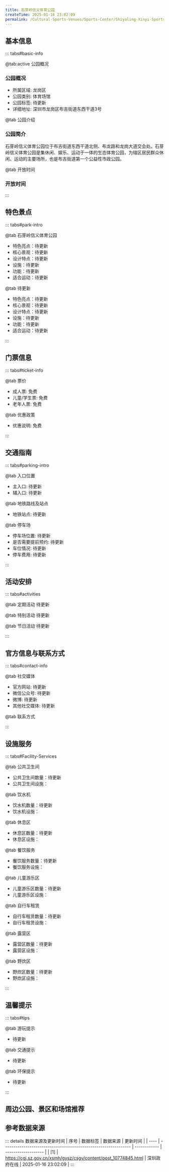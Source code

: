 ```yaml
---
title: 石芽岭信义体育公园
createTime: 2025-01-16 23:02:09
permalink: /Cultural-Sports-Venues/Sports-Center/Shiyaling-Xinyi-Sports-Park/
---
```



<script setup>
import ImageSwiper from '/.vuepress/theme/components/ImageSwiper.vue'
// 轮播图数据
const swiperItems = [
    {
                link: 'https://cgj.sz.gov.cn/img/4/4005/4005784/10774845.jpg',
                title: '石芽岭信义体育公园',
                description: '石芽岭信义体育公园位于布吉街道东西干道北侧、布龙路和龙岗大道交会处。石芽岭信义体育公园是集休闲、娱乐、运动于一体的生态体育公园，为辖区居民群众休闲、运动的主要场所，也是布吉街道第一个公益性市政公园。...',
                author: '深圳政府在线',
                date: '2025/01/16'
                },
  {
                link: 'https://cgj.sz.gov.cn/img/4/4005/4005784/10774845.jpg',
                title: '石芽岭信义体育公园',
                description: '石芽岭信义体育公园位于布吉街道东西干道北侧、布龙路和龙岗大道交会处。石芽岭信义体育公园是集休闲、娱乐、运动于一体的生态体育公园，为辖区居民群众休闲、运动的主要场所，也是布吉街道第一个公益性市政公园。...',
                author: '深圳政府在线',
                date: '2025/01/16'
                }
]
// 配置项
const swiperConfig = {
  height: 500,
  showInfo: true
}
</script>
<!-- 轮播图组件 -->
<ImageSwiper :items="swiperItems" :config="swiperConfig" />



## 基本信息

::: tabs#basic-info

@tab:active 公园概况
### 公园概况
- 所属区域: 龙岗区
- 公园类别: 体育场馆
- 公园标签: 待更新
- 详细地址: 深圳市龙岗区布吉街道东西干道3号

@tab 公园介绍
### 公园简介
石芽岭信义体育公园位于布吉街道东西干道北侧、布龙路和龙岗大道交会处。石芽岭信义体育公园是集休闲、娱乐、运动于一体的生态体育公园，为辖区居民群众休闲、运动的主要场所，也是布吉街道第一个公益性市政公园。

@tab 开放时间
### 开放时间


:::

## 特色景点

::: tabs#park-intro

@tab 石芽岭信义体育公园
<ImageCard
image="https://cgj.sz.gov.cn/img/4/4005/4005784/10774845.jpg"
    title="石芽岭信义体育公园"
    description="石芽岭信义体育公园位于布吉街道东西干道北侧、布龙路和龙岗大道交会处。石芽岭信义体育公园是集休闲、娱乐、运动于一体的生态体育公园，为辖区居民群众休闲、运动的主要场所，也是布吉街道第一个公益性市政公园。"
    date=""
    author="深圳政府在线"
/>


- 特色亮点：待更新
- 核心景观：待更新
- 设计特点：待更新
- 设施：待更新
- 功能：待更新
- 适合运动：待更新

@tab 待更新
<ImageCard
image="https://cgj.sz.gov.cn/img/4/4005/4005784/10774845.jpg"
    title="石芽岭信义体育公园"
    description="石芽岭信义体育公园位于布吉街道东西干道北侧、布龙路和龙岗大道交会处。石芽岭信义体育公园是集休闲、娱乐、运动于一体的生态体育公园，为辖区居民群众休闲、运动的主要场所，也是布吉街道第一个公益性市政公园。"
    date=""
    author="深圳政府在线"
/>


- 特色亮点：待更新
- 核心景观：待更新
- 设计特点：待更新
- 设施：待更新
- 功能：待更新
- 适合运动：待更新

:::

## 门票信息

::: tabs#ticket-info

@tab 票价
- 成人票: 免费
- 儿童/学生票: 免费
- 老年人票: 免费

@tab 优惠政策
- 优惠说明: 免费

:::

## 交通指南

::: tabs#parking-intro

@tab 入口位置
- 主入口: 待更新
- 辅入口: 待更新

@tab 地铁路线及站点
- 地铁站点: 待更新

@tab 停车场
- 停车场位置: 待更新
- 是否需要提前预约: 待更新
- 车位情况: 待更新
- 停车费用: 待更新

:::

## 活动安排

::: tabs#activities

@tab 定期活动
待更新

@tab 特别活动
待更新

@tab 节日活动
待更新

:::

## 官方信息与联系方式

::: tabs#contact-info

@tab 社交媒体
- 官方网站: 待更新
- 微信公众号: 待更新
- 微博: 待更新
- 其他社交媒体: 待更新

@tab 联系方式

:::

## 设施服务

::: tabs#Facility-Services

@tab 公共卫生间
- 公共卫生间数量：待更新
- 公共卫生间设施：

@tab 饮水机
- 饮水机数量：待更新
- 饮水机设施：

@tab 休息区
- 休息区数量：待更新
- 休息区设施：

@tab 餐饮服务
- 餐饮服务数量：待更新
- 餐饮服务设施：

@tab 儿童游乐区
- 儿童游乐区数量：待更新
- 儿童游乐区设施：

@tab 自行车租赁
- 自行车租赁数量：待更新
- 自行车租赁设施：

@tab 露营区
- 露营区数量：待更新
- 露营区设施：

@tab 野炊区
- 野炊区数量：待更新
- 野炊区设施：

:::

## 温馨提示

::: tabs#tips

@tab 游玩提示
- 待更新

@tab 交通提示
- 待更新

@tab 环保提示
- 待更新

:::

## 周边公园、景区和场馆推荐

<CardGrid>
  <ImageCard
        image="https://www.sz.gov.cn/img/4/4098/4098182/11127057.png"
        title="深圳市文化馆"
        description="深圳市文化馆（原深圳市群众艺术馆）成立于1980年，是深圳市文化广电旅游体育局下属正处级事业单位，国家一级馆、广东省特级馆，担负着开展群众艺术和文化生活、繁荣群众艺术与文化事业的重要职能，职能范围包括：“组织艺术与文化（重大主题活动/理论研究和创作/普及推广/辅导/推动/交流/艺术与文化培训/指导基层馆、站）工作；（馆站联盟/志愿服务总队/资源数据库）建设；搜集整理（民间文化艺术遗产/资料/史料/设计制作艺术音像作品）”。
市文化馆坐落于福田区燕南路95号，建筑面积为5765.51平方米，内设办公室、会议室、影剧场、展览厅、多功能厅、各类艺术培训室、录音棚、志愿者之家、阅览室等服务设施。新馆建设项目于2015年正式列入深圳“十三五”规划12项重点民生工程，2018年落实选址于龙华区民治街道民治大道交民康路西北处，占地面积约3.1万平方米，建筑面积为8.3万平方米，投资约13.3亿。"
        href="/Cultural-Sports-Venues/Cultural-Center/Shenzhen-Cultural-Center/"
        author="待更新"
        date="2025/01/02"
      />
      <ImageCard
        image="https://www.sz.gov.cn/img/4/4098/4098182/11127057.png"
        title="深圳市文化馆"
        description="深圳市文化馆（原深圳市群众艺术馆）成立于1980年，是深圳市文化广电旅游体育局下属正处级事业单位，国家一级馆、广东省特级馆，担负着开展群众艺术和文化生活、繁荣群众艺术与文化事业的重要职能，职能范围包括：“组织艺术与文化（重大主题活动/理论研究和创作/普及推广/辅导/推动/交流/艺术与文化培训/指导基层馆、站）工作；（馆站联盟/志愿服务总队/资源数据库）建设；搜集整理（民间文化艺术遗产/资料/史料/设计制作艺术音像作品）”。
市文化馆坐落于福田区燕南路95号，建筑面积为5765.51平方米，内设办公室、会议室、影剧场、展览厅、多功能厅、各类艺术培训室、录音棚、志愿者之家、阅览室等服务设施。新馆建设项目于2015年正式列入深圳“十三五”规划12项重点民生工程，2018年落实选址于龙华区民治街道民治大道交民康路西北处，占地面积约3.1万平方米，建筑面积为8.3万平方米，投资约13.3亿。"
        href="/Cultural-Sports-Venues/Cultural-Center/Shenzhen-Cultural-Center/"
        author="待更新"
        date="2025/01/02"
      />
    </CardGrid>


## 参考数据来源

::: details 数据来源及更新时间
| 序号 | 数据标签                                                        | 数据来源     | 更新时间            |
| ---- | --------------------------------------------------------------- | ------------ | ------------------- |
| [1]  | https://cgj.sz.gov.cn/xsmh/gysz/csgy/content/post_10774845.html | 深圳政府在线 | 2025-01-16 23:02:09 |
:::

